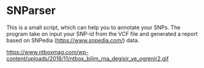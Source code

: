 # SNParser
This is a small script, which can help you to annotate your SNPs. The program take on input your SNP-id from the VCF file and generated a report based on SNPedia (https://www.snpedia.com/) data.

https://www.ntboxmag.com/wp-content/uploads/2018/11/ntbox_bilim_rna_degisir_ve_ogrenir2.gif
